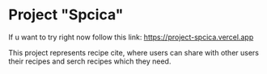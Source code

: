 # Project "Spcica"

If u want to try right now follow this link: https://project-spcica.vercel.app

This project represents recipe cite, where users can share with other users their recipes and serch recipes which they need.

